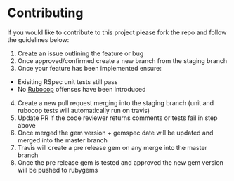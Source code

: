 # Contributing

If you would like to contribute to this project please fork the repo and follow the guidelines below:

1. Create an issue outlining the feature or bug
2. Once approved/confirmed create a new branch from the staging branch
3. Once your feature has been implemented ensure:
  * Exisiting RSpec unit tests still pass
  * No [Rubocop](https://github.com/bbatsov/rubocop) offenses have been introduced
4. Create a new pull request merging into the staging branch (unit and rubocop tests will automatically run on travis)
5. Update PR if the code reviewer returns comments or tests fail in step above
6. Once merged the gem version + gemspec date will be updated and merged into the master branch
7. Travis will create a pre release gem on any merge into the master branch
8. Once the pre release gem is tested and approved the new gem version will be pushed to rubygems
